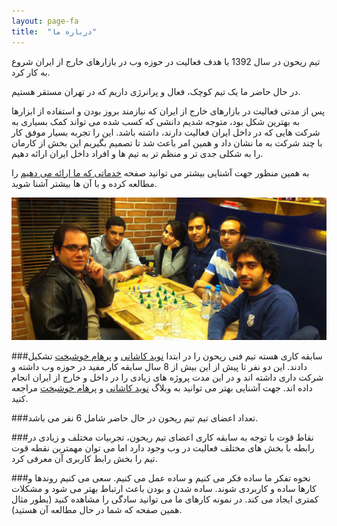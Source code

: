 ```yaml
---
layout: page-fa
title:  "درباره ما"
---
```

تیم ریحون در سال 1392 با هدف فعالیت در حوزه وب در بازارهای خارج از ایران شروع به کار کرد.

در حال حاضر ما یک تیم کوچک، فعال و پرانرژی داریم که در تهران مستقر هستیم.

پس از مدتی فعالیت در بازارهای خارج از ایران که نیازمند بروز بودن و استفاده از ابزارها به بهترین شکل بود، متوجه شدیم دانشی که کسب شده می تواند کمک بسیاری به شرکت هایی که در داخل ایران فعالیت دارند، داشته باشد.
این را تجربه بسیار موفق کار با چند شرکت به ما نشان داد و همین امر باعث شد تا تصمیم بگیریم این بخش از کارمان را به شکلی جدی تر و منظم تر به تیم ها و افراد داخل ایران ارائه دهیم.

به همین منظور جهت آشنایی بیشتر می توانید صفحه [خدماتی که ما ارائه می دهیم](http://reyhoun.com/fa/) را مطالعه کرده و با آن ها بیشتر آشنا شوید.

![Reyhoun Team](/assets/img/team.jpg)

###سابقه کاری
هسته تیم فنی ریحون را در ابتدا [نوید کاشانی](http://navid.kashani.ir/) و [پرهام خوشبخت](http://parhum.net/) تشکیل دادند. این دو نفر تا پیش از این بیش از 8 سال سابقه کار مفید در حوزه وب داشته و شرکت داری داشته اند و در این مدت پروژه های زیادی را در داخل و خارج از ایران انجام داده اند. جهت آشنایی بهتر می توانید به وبلاگ [نوید کاشانی](http://navid.kashani.ir/) و [پرهام خوشبخت](http://parhum.net/) مراجعه کنید.

###تعداد اعضای تیم
تیم ریحون در حال حاضر شامل 6 نفر می باشد.

###نقاط قوت
با توجه به سابقه کاری اعضای تیم ریحون، تجربیات مختلف و زیادی در رابطه با بخش های مختلف فعالیت در وب وجود دارد اما می توان مهمترین نقطه قوت تیم را بخش رابط کاربری آن معرفی کرد.

###نحوه تفکر
ما ساده فکر می کنیم و ساده عمل می کنیم. سعی می کنیم روندها و کارها ساده و کاربردی شوند. ساده شدن و بودن باعث ارتباط بهتر می شود و مشکلات کمتری ایجاد می کند. در نمونه کارهای ما می توانید سادگی را مشاهده کنید (بطور مثال همین صفحه که شما در حال مطالعه آن هستید).
